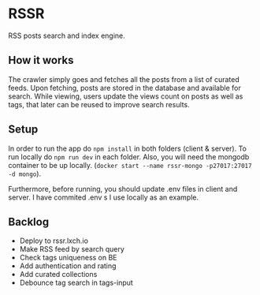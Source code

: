 # RSSR

RSS posts search and index engine.

## How it works

The crawler simply goes and fetches all the posts from a list of curated feeds. Upon fetching, posts are stored in the database and available for search. While viewing, users update the views count on posts as well as tags, that later can be reused to improve search results.

## Setup

In order to run the app do `npm install` in both folders (client & server). To run locally do `npm run dev` in each folder. Also, you will need the mongodb container to be up locally. (`docker start --name rssr-mongo -p27017:27017 -d mongo`).

Furthermore, before running, you should update .env files in client and server. I have commited .env s I use locally as an example.

## Backlog

+ Deploy to rssr.lxch.io
+ Make RSS feed by search query
+ Check tags uniqueness on BE
+ Add authentication and rating
+ Add curated collections
+ Debounce tag search in tags-input
